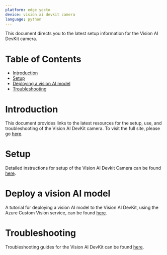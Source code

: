 ```yaml
---
platform: edge yocto
device: vision ai devkit camera
language: python
---
```


This document directs you to the latest setup information for the Vision AI DevKit camera.

# Table of Contents

-   [Introduction](#Introduction)
-   [Setup](#GetStarted)
-   [Deploying a vision AI model](#SetupCamera)
-   [Troubleshooting](#Troubleshooting)

<a name="Introduction"></a>
# Introduction

This document provides links to the latest resources for the setup, use, and troubleshooting of the Vision AI DevKit camera. To visit the full site, please go [here](https://visionaidevkit.com).

<a name="GetStarted"></a>
# Setup

Detailed instructions for setup of the Vision AI Devkit Camera can be found [here](https://azure.github.io/Vision-AI-DevKit-Pages/docs/Get_Started/).

<a name="SetupCamera"></a>
# Deploy a vision AI model

A tutorial for deploying a vision AI model to the Vision AI DevKit, using the Azure Custom Vision service, can be found [here](https://azure.github.io/Vision-AI-DevKit-Pages/docs/Get_Started/).

<a name="Troubleshooting"></a>
# Troubleshooting

Troubleshooting guides for the Vision AI DevKit can be found [here](https://azure.github.io/Vision-AI-DevKit-Pages/docs/Guide_to_device_LEDs/).
